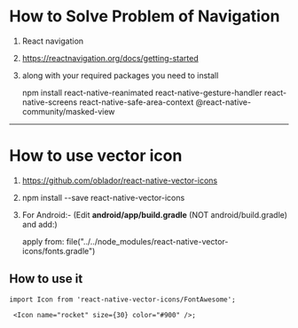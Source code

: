 # How to Solve Problem of Navigation

1. React navigation

2. https://reactnavigation.org/docs/getting-started

3. along with your required packages you need to install

   npm install react-native-reanimated react-native-gesture-handler react-native-screens react-native-safe-area-context @react-native-community/masked-view

---

# How to use vector icon

1. https://github.com/oblador/react-native-vector-icons

2. npm install --save react-native-vector-icons

3. For Android:- (Edit **android/app/build.gradle** (NOT android/build.gradle) and add:)

   apply from: file("../../node_modules/react-native-vector-icons/fonts.gradle")

## How to use it

`import Icon from 'react-native-vector-icons/FontAwesome';`

` <Icon name="rocket" size={30} color="#900" />;`
